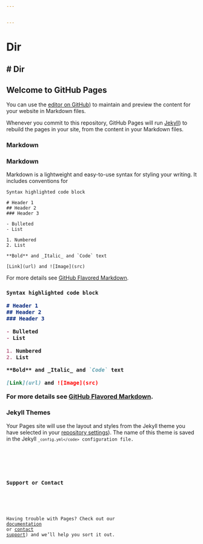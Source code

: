 ```yaml
---


---
```


<h1 id="dir">Dir</h1>
<h2 id="welcome-to-github-pages"># Dir

## Welcome to GitHub Pages</h2>
<p>

You can use the <a href="[editor on GitHub](https://github.com/lanma121/lanma.github.io/edit/gh-pages/index.md">editor on GitHub</a>) to maintain and preview the content for your website in Markdown files.</p>
<p>

Whenever you commit to this repository, GitHub Pages will run <a href="[Jekyll](https://jekyllrb.com/">Jekyll</a>) to rebuild the pages in your site, from the content in your Markdown files.</p>
<h3 id="markdown">Markdown</h3>
<p>

### Markdown

Markdown is a lightweight and easy-to-use syntax for styling your writing. It includes conventions for</p>
<pre class=" language-markdown"><code class="prism  language-markdown">Syntax highlighted code block

<span class="token title important"><span class="token punctuation">#</span> Header 1</span>
<span class="token title important"><span class="token punctuation">##</span> Header 2</span>
<span class="token title important"><span class="token punctuation">###</span> Header 3</span>

<span class="token list punctuation">-</span> Bulleted
<span class="token list punctuation">-</span> List

<span class="token list punctuation">1.</span> Numbered
<span class="token list punctuation">2.</span> List

<span class="token bold"><span class="token punctuation">**</span>Bold<span class="token punctuation">**</span></span> and <span class="token italic"><span class="token punctuation">_</span>Italic<span class="token punctuation">_</span></span> and <span class="token code keyword" spellcheck="false">`Code`</span> text

<span class="token url">[Link](url)</span> and <span class="token url">![Image](src)</span>
</code></pre>
<p>For more details see <a href="https://guides.github.com/features/mastering-markdown/">GitHub Flavored Markdown</a>.</p>
<h3 id="jekyll-themes">

```markdown
Syntax highlighted code block

# Header 1
## Header 2
### Header 3

- Bulleted
- List

1. Numbered
2. List

**Bold** and _Italic_ and `Code` text

[Link](url) and ![Image](src)
```

For more details see [GitHub Flavored Markdown](https://guides.github.com/features/mastering-markdown/).

### Jekyll Themes</h3>
<p>

Your Pages site will use the layout and styles from the Jekyll theme you have selected in your <a href="[repository settings](https://github.com/lanma121/lanma.github.io/settings">repository settings</a>). The name of this theme is saved in the Jekyll <code>`_config.yml</code>` configuration file.</p>
<h3 id="support-or-contact">

### Support or Contact</h3>
<p>

Having trouble with Pages? Check out our <a href="[documentation](https://docs.github.com/categories/github-pages-basics/">documentation</a> or <a href=") or [contact support](https://github.com/contact">contact support</a>) and we’ll help you sort it out.</p>

<!--stackedit_data:
eyJoaXN0b3J5IjpbLTY4MDUxOTQzNF19
-->